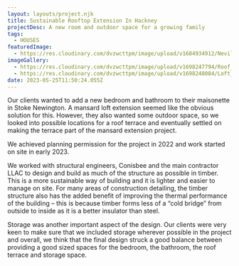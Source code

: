 ```yaml
---
layout: layouts/project.njk
title: Sustainable Rooftop Extension In Hackney
projectDesc: A new room and outdoor space for a growing family
tags:
  - HOUSES
featuredImage:
  - https://res.cloudinary.com/dvzwcttpm/image/upload/v1684934912/Nevill_Road_Architecture_Sustainability_mpyxjy.jpg
imageGallery:
  - https://res.cloudinary.com/dvzwcttpm/image/upload/v1698247794/Roof_terrace_in_stoke_newington_Douglas_Architects_pzamga.jpg
  - https://res.cloudinary.com/dvzwcttpm/image/upload/v1698248084/Loft_extension_stoke_newington_Hackney_Douglas_Architects_ptcahz.jpg
date: 2023-05-25T11:50:24.055Z
---
```

Our clients wanted to add a new bedroom and bathroom to their maisonette in Stoke Newington. A mansard loft extension seemed like the obvious solution for this. However, they also wanted some outdoor space, so we looked into possible locations for a roof terrace and eventually settled on making the terrace part of the mansard extension project.

We achieved planning permission for the project in 2022 and work started on site in early 2023.



We worked with structural engineers, Conisbee and the main contractor LLAC to design and build as much of the structure as possible in timber. This is a more sustainable way of building and it is lighter and easier to manage on site. For many areas of construction detailing, the timber structure also has the added benefit of improving the thermal performance of the building – this is because timber forms less of a “cold bridge” from outside to inside as it is a better insulator than steel. 

Storage was another important aspect of the design. Our clients were very keen to make sure that we included storage wherever possible in the project and overall, we think that the final design struck a good balance between providing a good sized spaces for the bedroom, the bathroom, the roof terrace and storage space.

